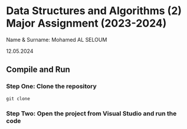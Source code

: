 # Data Structures and Algorithms (2) Major Assignment (2023-2024)

Name & Surname: Mohamed AL SELOUM

12.05.2024

## Compile and Run

### Step One: Clone the repository

```
git clone
```

### Step Two: Open the project from Visual Studio and run the code